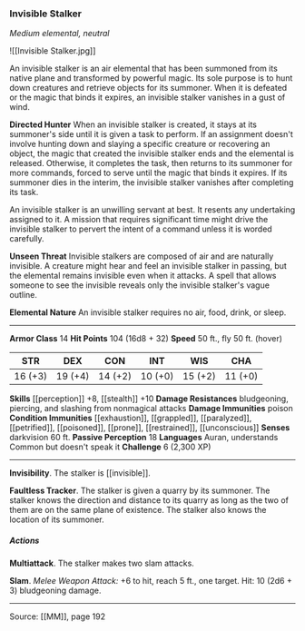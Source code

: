 ### Invisible Stalker
_Medium elemental, neutral_

![[Invisible Stalker.jpg]]

An invisible stalker is an air elemental that has been summoned from its native plane and transformed by powerful magic. Its sole purpose is to hunt down creatures and retrieve objects for its summoner. When it is defeated or the magic that binds it expires, an invisible stalker vanishes in a gust of wind.

**Directed Hunter** When an invisible stalker is created, it stays at its summoner's side until it is given a task to perform. If an assignment doesn't involve hunting down and slaying a specific creature or recovering an object, the magic that created the invisible stalker ends and the elemental is released. Otherwise, it completes the task, then returns to its summoner for more commands, forced to serve until the magic that binds it expires. If its summoner dies in the interim, the invisible stalker vanishes after completing its task.

An invisible stalker is an unwilling servant at best. It resents any undertaking assigned to it. A mission that requires significant time might drive the invisible stalker to pervert the intent of a command unless it is worded carefully.


**Unseen Threat** Invisible stalkers are composed of air and are naturally invisible. A creature might hear and feel an invisible stalker in passing, but the elemental remains invisible even when it attacks. A spell that allows someone to see the invisible reveals only the invisible stalker's vague outline.


**Elemental Nature** An invisible stalker requires no air, food, drink, or sleep.






---

**Armor Class** 14
**Hit Points** 104 (16d8 + 32)
**Speed** 50 ft., fly 50 ft. (hover)

| STR     | DEX     | CON     | INT     | WIS     | CHA     |
|---------|---------|---------|---------|---------|---------|
| 16 (+3) | 19 (+4) | 14 (+2) | 10 (+0) | 15 (+2) | 11 (+0) |

**Skills** [[perception]] +8, [[stealth]] +10
**Damage Resistances** bludgeoning, piercing, and slashing from nonmagical attacks
**Damage Immunities** poison
**Condition Immunities** [[exhaustion]], [[grappled]], [[paralyzed]], [[petrified]], [[poisoned]], [[prone]], [[restrained]], [[unconscious]]
**Senses** darkvision 60 ft.
**Passive Perception** 18
**Languages** Auran, understands Common but doesn't speak it
**Challenge** 6 (2,300 XP)

---

**Invisibility**. The stalker is [[invisible]].

**Faultless Tracker**. The stalker is given a quarry by its summoner. The stalker knows the direction and distance to its quarry as long as the two of them are on the same plane of existence. The stalker also knows the location of its summoner.

##### Actions
**Multiattack**. The stalker makes two slam attacks.

**Slam**. _Melee Weapon Attack:_ +6 to hit, reach 5 ft., one target. Hit: 10 (2d6 + 3) bludgeoning damage.


---

Source: [[MM]], page 192